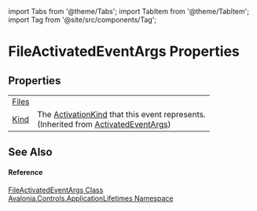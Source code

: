 import Tabs from '@theme/Tabs'; 
import TabItem from '@theme/TabItem'; 
import Tag from '@site/src/components/Tag'; 

# FileActivatedEventArgs Properties




## Properties
<table>
<tr>
<td><a href="P_Avalonia_Controls_ApplicationLifetimes_FileActivatedEventArgs_Files">Files</a></td>
<td> </td>
</tr>
<tr>
<td><a href="P_Avalonia_Controls_ApplicationLifetimes_ActivatedEventArgs_Kind">Kind</a></td>
<td>The <a href="T_Avalonia_Controls_ApplicationLifetimes_ActivationKind">ActivationKind</a> that this event represents.<br />(Inherited from <a href="T_Avalonia_Controls_ApplicationLifetimes_ActivatedEventArgs">ActivatedEventArgs</a>)</td>
</tr>
</table>

## See Also


#### Reference
<a href="T_Avalonia_Controls_ApplicationLifetimes_FileActivatedEventArgs">FileActivatedEventArgs Class</a>  
<a href="N_Avalonia_Controls_ApplicationLifetimes">Avalonia.Controls.ApplicationLifetimes Namespace</a>  
